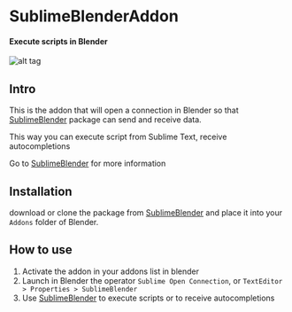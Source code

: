 SublimeBlenderAddon
===================
#### Execute scripts in Blender

![alt tag](https://dl.dropboxusercontent.com/u/1652825/code/sublime/sublimeBlender/sublimeBlender_blenderCommand.png)

## Intro
This is the addon that will open a connection in Blender so that [SublimeBlender](https://github.com/svenfraeys/SublimeBlender "SublimeBlender") package can send and receive data.

This way you can execute script from Sublime Text, receive autocompletions
 
Go to [SublimeBlender](https://github.com/svenfraeys/SublimeBlender "SublimeBlender") for more information


## Installation
download or clone the package from [SublimeBlender](https://github.com/svenfraeys/SublimeBlender "SublimeBlender") and place it into your `Addons` folder of Blender.

## How to use
1. Activate the addon in your addons list in blender
2. Launch in Blender the operator `Sublime Open Connection`, or `TextEditor > Properties > SublimeBlender`
3. Use [SublimeBlender](https://github.com/svenfraeys/SublimeBlender "SublimeBlender") to execute scripts or to receive autocompletions
